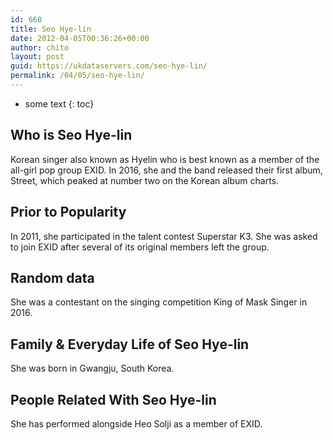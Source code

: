 ```yaml
---
id: 668
title: Seo Hye-lin
date: 2012-04-05T00:36:26+00:00
author: chito
layout: post
guid: https://ukdataservers.com/seo-hye-lin/
permalink: /04/05/seo-hye-lin/
---
```


* some text
{: toc}
          
          
## Who is  Seo Hye-lin
                  
                  
                  
Korean singer also known as Hyelin who is best known as a member of the all-girl pop group EXID. In 2016, she and the band released their first album, Street, which peaked at number two on the Korean album charts.
                  
                
                
                
## Prior to Popularity 
                  
                  
                  
In 2011, she participated in the talent contest Superstar K3. She was asked to join EXID after several of its original members left the group.
                  
                
                
                
## Random data 
                  
                  
                  
She was a contestant on the singing competition King of Mask Singer in 2016.
                  
                
                
                
## Family & Everyday Life of Seo Hye-lin
                  
                  
                  
She was born in Gwangju, South Korea.
                  
                
                
                
## People Related With  Seo Hye-lin
                  
                  
                  
She has performed alongside Heo Solji as a member of EXID.
                  
                
              
            
          
          
          
    
    
  
